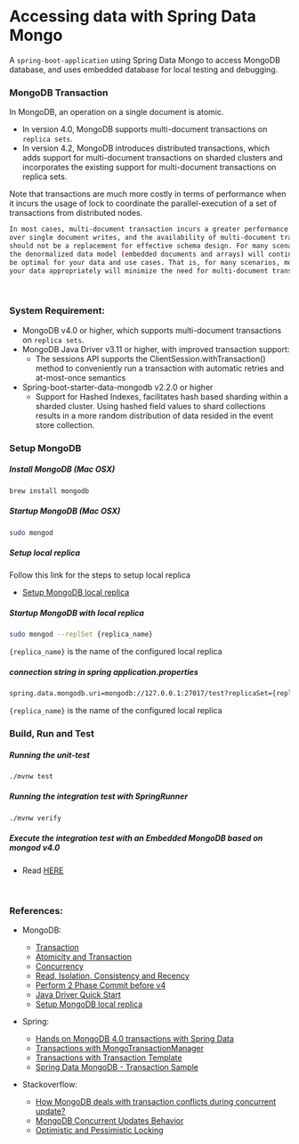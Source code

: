 # Accessing data with Spring Data Mongo
A `spring-boot-application` using Spring Data Mongo to access MongoDB database, 
and uses embedded database for local testing and debugging.

### MongoDB Transaction
In MongoDB, an operation on a single document is atomic. 

- In version 4.0, MongoDB supports multi-document transactions on `replica sets`.
- In version 4.2, MongoDB introduces distributed transactions, which adds support 
for multi-document transactions on sharded clusters and incorporates the existing 
support for multi-document transactions on replica sets.

Note that transactions are much more costly in terms of performance when it incurs the 
usage of lock to coordinate the parallel-execution of a set of transactions from 
distributed nodes.

```sh
In most cases, multi-document transaction incurs a greater performance cost 
over single document writes, and the availability of multi-document transaction 
should not be a replacement for effective schema design. For many scenarios, 
the denormalized data model (embedded documents and arrays) will continue to 
be optimal for your data and use cases. That is, for many scenarios, modeling 
your data appropriately will minimize the need for multi-document transactions.
```

<br/>

### System Requirement:
- MongoDB v4.0 or higher, which supports multi-document transactions on `replica sets`.
- MongoDB Java Driver v3.11 or higher, with improved transaction support:
    - The sessions API supports the ClientSession.withTransaction() method to conveniently run 
    a transaction with 
automatic retries and at-most-once semantics
- Spring-boot-starter-data-mongodb v2.2.0 or higher
    - Support for Hashed Indexes, facilitates hash based sharding within a sharded cluster. 
    Using hashed field values to shard collections results in a more random distribution of 
    data resided in the event store collection.

### Setup MongoDB

##### Install MongoDB (Mac OSX)
```sh
brew install mongodb
```

##### Startup MongoDB (Mac OSX)
```sh
sudo mongod
```

##### Setup local replica
Follow this link for the steps to setup local replica
- [Setup MongoDB local replica](https://gist.github.com/davisford/bb37079900888c44d2bbcb2c52a5d6e8)

##### Startup MongoDB with local replica
```sh
sudo mongod --replSet {replica_name}
```
`{replica_name}` is the name of the configured local replica

##### connection string in spring application.properties
```sh
spring.data.mongodb.uri=mongodb://127.0.0.1:27017/test?replicaSet={replica_name}
```
`{replica_name}` is the name of the configured local replica
<br/>

### Build, Run and Test
##### Running the unit-test
```sh
./mvnw test
```

##### Running the integration test with SpringRunner
```sh
./mvnw verify
```

##### Execute the integration test with an Embedded MongoDB based on mongod v4.0
- Read [HERE](https://github.com/flapdoodle-oss/de.flapdoodle.embed.mongo/issues/257)

<br/>

### References:
- MongoDB:
    - [Transaction](https://docs.mongodb.com/v4.0/core/transactions/#transactions)
    - [Atomicity and Transaction](https://docs.mongodb.com/manual/core/write-operations-atomicity/)
    - [Concurrency](https://docs.mongodb.com/manual/faq/concurrency/)
    - [Read, Isolation, Consistency and Recency](https://docs.mongodb.com/manual/core/read-isolation-consistency-recency/#read-isolation-consistency-and-recency)
    - [Perform 2 Phase Commit before v4](https://docs.mongodb.com/v3.6/tutorial/perform-two-phase-commits/)
    - [Java Driver Quick Start](https://mongodb.github.io/mongo-java-driver/3.4/driver/getting-started/quick-start/)
    - [Setup MongoDB local replica](https://gist.github.com/davisford/bb37079900888c44d2bbcb2c52a5d6e8)
    
- Spring:
    - [Hands on MongoDB 4.0 transactions with Spring Data](https://spring.io/blog/2018/06/28/hands-on-mongodb-4-0-transactions-with-spring-data)
    - [Transactions with MongoTransactionManager](https://docs.spring.io/spring-data/mongodb/docs/2.2.0.RELEASE/reference/html/#mongo.transactions.tx-manager)
    - [Transactions with Transaction Template](https://docs.spring.io/spring-data/mongodb/docs/2.2.0.RELEASE/reference/html/#mongo.transactions.transaction-template)
    - [Spring Data MongoDB - Transaction Sample](https://github.com/spring-projects/spring-data-examples/tree/master/mongodb/transactions)
    
- Stackoverflow:
    - [How MongoDB deals with transaction conflicts during concurrent update?](https://stackoverflow.com/a/53220202/12364493)
    - [MongoDB Concurrent Updates Behavior](https://stackoverflow.com/questions/56713196/spring-data-mongodb-concurrent-updates-behavior)
    - [Optimistic and Pessimistic Locking](https://stackoverflow.com/a/58952004/12364493)    